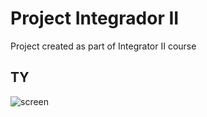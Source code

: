# Project Integrador II

Project created as part of Integrator II course

## TY

![screen](https://64.media.tumblr.com/b0c29818fc90aa78d453145b0c90e559/tumblr_odq5bh1RpR1un96evo2_1280.pnj)
